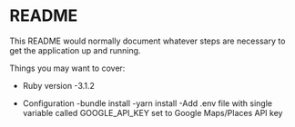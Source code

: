 # README

This README would normally document whatever steps are necessary to get the
application up and running.

Things you may want to cover:

* Ruby version
 -3.1.2

* Configuration
 -bundle install
 -yarn install
 -Add .env file with single variable called GOOGLE_API_KEY set to Google Maps/Places API key
